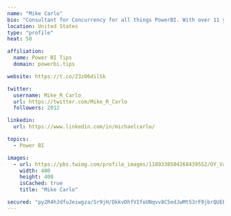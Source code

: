```yaml
---
name: "Mike Carlo"
bio: "Consultant for Concurrency for all things PowerBI. With over 11 years of data experience I'm making waves by deploying PowerBI into local Milwaukee Companies."
location: United States
type: "profile"
heat: 50

affiliation:
  name: Power BI Tips
  domain: powerbi.tips

website: https://t.co/Z3zO6dilSk

twitter:
  username: Mike_R_Carlo
  url: https://twitter.com/Mike_R_Carlo
  followers: 2012

linkedin:
  url: https://www.linkedin.com/in/michaelcarlo/

topics:
  - Power BI

images:
  - url: https://pbs.twimg.com/profile_images/1109338504268439552/OY_Va867_400x400.jpg
    width: 400
    height: 400
    isCached: true
    title: "Mike Carlo"

secured: "py2R4hJdfuJeiwgza/Sr9jH/DkkvDhfVIfoUNqvv8C5edJwMt53rF9jbrQUEEyX2bD8KiMyFXBw8nuw+bmnp54iE1yGobSow7WnUDn4KepEd7tnNiulRj/RYzpBAlTuI5CaX1YArMiCajy09Q3oUYjPHWAPfbAlqUkDmf+ZgatzEHR0uz6NNoZUzNcjKQIEtKk+uwrwglFA2ZmECrL8fNrXNfpYC4qFl+c+nTqJpgBeW1+zBqkjTn1bFvuL+piZCaB6srE5j5sgPSfS1L9tM0YmZIArbWhFgaZrAu3j5LBFwuAASP/eMqUoD7ahtfePWNk25GC1U0gsYwcCL0Hphio+yX3BpuMQdGryll7hDoaUAsn0Lbr/mErru4IwgBg3aJFRd/ee0JS4war4v2WX2+FYJmLJUOne3bEaSpS/1I5o=;aMMQyBUvykBvCIr77AK/DA=="
---
```



